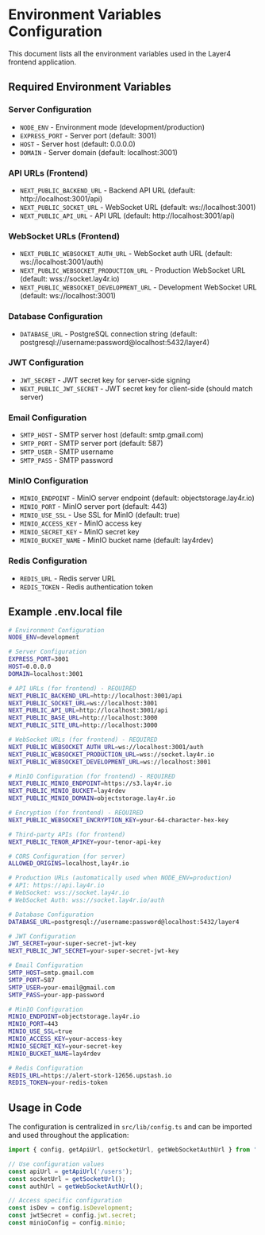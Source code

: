 # Environment Variables Configuration

This document lists all the environment variables used in the Layer4 frontend application.

## Required Environment Variables

### Server Configuration
- `NODE_ENV` - Environment mode (development/production)
- `EXPRESS_PORT` - Server port (default: 3001)
- `HOST` - Server host (default: 0.0.0.0)
- `DOMAIN` - Server domain (default: localhost:3001)

### API URLs (Frontend)
- `NEXT_PUBLIC_BACKEND_URL` - Backend API URL (default: http://localhost:3001/api)
- `NEXT_PUBLIC_SOCKET_URL` - WebSocket URL (default: ws://localhost:3001)
- `NEXT_PUBLIC_API_URL` - API URL (default: http://localhost:3001/api)

### WebSocket URLs (Frontend)
- `NEXT_PUBLIC_WEBSOCKET_AUTH_URL` - WebSocket auth URL (default: ws://localhost:3001/auth)
- `NEXT_PUBLIC_WEBSOCKET_PRODUCTION_URL` - Production WebSocket URL (default: wss://socket.lay4r.io)
- `NEXT_PUBLIC_WEBSOCKET_DEVELOPMENT_URL` - Development WebSocket URL (default: ws://localhost:3001)

### Database Configuration
- `DATABASE_URL` - PostgreSQL connection string (default: postgresql://username:password@localhost:5432/layer4)

### JWT Configuration
- `JWT_SECRET` - JWT secret key for server-side signing
- `NEXT_PUBLIC_JWT_SECRET` - JWT secret key for client-side (should match server)

### Email Configuration
- `SMTP_HOST` - SMTP server host (default: smtp.gmail.com)
- `SMTP_PORT` - SMTP server port (default: 587)
- `SMTP_USER` - SMTP username
- `SMTP_PASS` - SMTP password

### MinIO Configuration
- `MINIO_ENDPOINT` - MinIO server endpoint (default: objectstorage.lay4r.io)
- `MINIO_PORT` - MinIO server port (default: 443)
- `MINIO_USE_SSL` - Use SSL for MinIO (default: true)
- `MINIO_ACCESS_KEY` - MinIO access key
- `MINIO_SECRET_KEY` - MinIO secret key
- `MINIO_BUCKET_NAME` - MinIO bucket name (default: lay4rdev)

### Redis Configuration
- `REDIS_URL` - Redis server URL
- `REDIS_TOKEN` - Redis authentication token

## Example .env.local file

```bash
# Environment Configuration
NODE_ENV=development

# Server Configuration
EXPRESS_PORT=3001
HOST=0.0.0.0
DOMAIN=localhost:3001

# API URLs (for frontend) - REQUIRED
NEXT_PUBLIC_BACKEND_URL=http://localhost:3001/api
NEXT_PUBLIC_SOCKET_URL=ws://localhost:3001
NEXT_PUBLIC_API_URL=http://localhost:3001/api
NEXT_PUBLIC_BASE_URL=http://localhost:3000
NEXT_PUBLIC_SITE_URL=http://localhost:3000

# WebSocket URLs (for frontend) - REQUIRED
NEXT_PUBLIC_WEBSOCKET_AUTH_URL=ws://localhost:3001/auth
NEXT_PUBLIC_WEBSOCKET_PRODUCTION_URL=wss://socket.lay4r.io
NEXT_PUBLIC_WEBSOCKET_DEVELOPMENT_URL=ws://localhost:3001

# MinIO Configuration (for frontend) - REQUIRED
NEXT_PUBLIC_MINIO_ENDPOINT=https://s3.lay4r.io
NEXT_PUBLIC_MINIO_BUCKET=lay4rdev
NEXT_PUBLIC_MINIO_DOMAIN=objectstorage.lay4r.io

# Encryption (for frontend) - REQUIRED
NEXT_PUBLIC_WEBSOCKET_ENCRYPTION_KEY=your-64-character-hex-key

# Third-party APIs (for frontend)
NEXT_PUBLIC_TENOR_APIKEY=your-tenor-api-key

# CORS Configuration (for server)
ALLOWED_ORIGINS=localhost,lay4r.io

# Production URLs (automatically used when NODE_ENV=production)
# API: https://api.lay4r.io
# WebSocket: wss://socket.lay4r.io
# WebSocket Auth: wss://socket.lay4r.io/auth

# Database Configuration
DATABASE_URL=postgresql://username:password@localhost:5432/layer4

# JWT Configuration
JWT_SECRET=your-super-secret-jwt-key
NEXT_PUBLIC_JWT_SECRET=your-super-secret-jwt-key

# Email Configuration
SMTP_HOST=smtp.gmail.com
SMTP_PORT=587
SMTP_USER=your-email@gmail.com
SMTP_PASS=your-app-password

# MinIO Configuration
MINIO_ENDPOINT=objectstorage.lay4r.io
MINIO_PORT=443
MINIO_USE_SSL=true
MINIO_ACCESS_KEY=your-access-key
MINIO_SECRET_KEY=your-secret-key
MINIO_BUCKET_NAME=lay4rdev

# Redis Configuration
REDIS_URL=https://alert-stork-12656.upstash.io
REDIS_TOKEN=your-redis-token
```

## Usage in Code

The configuration is centralized in `src/lib/config.ts` and can be imported and used throughout the application:

```typescript
import { config, getApiUrl, getSocketUrl, getWebSocketAuthUrl } from './config';

// Use configuration values
const apiUrl = getApiUrl('/users');
const socketUrl = getSocketUrl();
const authUrl = getWebSocketAuthUrl();

// Access specific configuration
const isDev = config.isDevelopment;
const jwtSecret = config.jwt.secret;
const minioConfig = config.minio;
```
